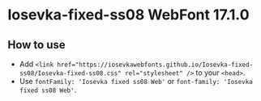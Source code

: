 # Iosevka-fixed-ss08 WebFont 17.1.0

## How to use

- Add `<link href="https://iosevkawebfonts.github.io/Iosevka-fixed-ss08/Iosevka-fixed-ss08.css" rel="stylesheet" />` to your `<head>`.
- Use `fontFamily: 'Iosevka fixed ss08 Web'` or `font-family: 'Iosevka fixed ss08 Web'`.
